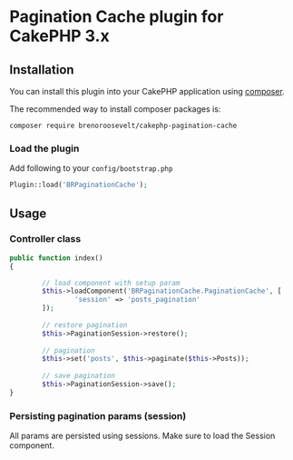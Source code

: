 # Pagination Cache plugin for CakePHP 3.x

## Installation

You can install this plugin into your CakePHP application using [composer](http://getcomposer.org).

The recommended way to install composer packages is:

```
composer require brenoroosevelt/cakephp-pagination-cache
```
### Load the plugin

Add following to your `config/bootstrap.php`

```php
Plugin::load('BRPaginationCache');
```

## Usage

### Controller class

```php
public function index()
{

		// load component with setup param
		$this->loadComponent('BRPaginationCache.PaginationCache', [
				'session' => 'posts_pagination'
		]);
		
		// restore pagination
		$this->PaginationSession->restore();
		
		// pagination		
		$this->set('posts', $this->paginate($this->Posts));
		
		// save pagination
		$this->PaginationSession->save();
}
```
 
### Persisting pagination params (session)

All params are persisted using sessions. Make sure to load the Session component.
